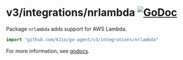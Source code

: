 # v3/integrations/nrlambda [![GoDoc](https://godoc.org/github.com/k2io/go-agent/v3/integrations/nrlambda?status.svg)](https://godoc.org/github.com/k2io/go-agent/v3/integrations/nrlambda)

Package `nrlambda` adds support for AWS Lambda.

```go
import "github.com/k2io/go-agent/v3/integrations/nrlambda"
```

For more information, see
[godocs](https://godoc.org/github.com/k2io/go-agent/v3/integrations/nrlambda).
